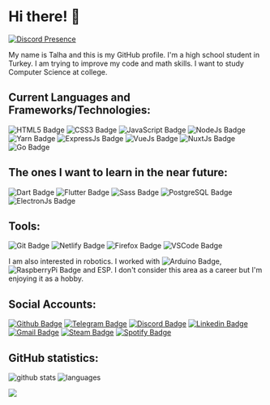 # Hi there! 👋

[![Discord Presence](https://lanyard-profile-readme.vercel.app/api/734720204260769793?theme=dark&bg=765cdc&animated=true)](https://discord.com/users/734720204260769793)

My name is Talha and this is my GitHub profile. I'm a high school student in Turkey. I am trying to improve my code and math skills. I want to study Computer Science at college. 

## Current Languages and Frameworks/Technologies:

![HTML5 Badge](https://img.shields.io/badge/HTML5-E34F26?style=for-the-badge&logo=html5&logoColor=white)
![CSS3 Badge](https://img.shields.io/badge/CSS3-1572B6?style=for-the-badge&logo=css3&logoColor=white)
![JavaScript Badge](https://img.shields.io/badge/JavaScript-F7DF1E?style=for-the-badge&logo=javascript&logoColor=black)
![NodeJs Badge](https://img.shields.io/badge/Node.js-43853D?style=for-the-badge&logo=node-dot-js&logoColor=white)
![Yarn Badge](https://img.shields.io/badge/Yarn-2C8EBB?style=for-the-badge&logo=yarn&logoColor=white)
![ExpressJs Badge](https://img.shields.io/badge/Express.js-000000?style=for-the-badge&logo=express&logoColor=white)
![VueJs Badge](https://img.shields.io/badge/Vue.js-35495E?style=for-the-badge&logo=vue-dot-js&logoColor=4FC08D)
![NuxtJs Badge](https://img.shields.io/badge/nuxt.js-00C58E?style=for-the-badge&logo=nuxt-dot-js&logoColor=white)
![Go Badge](https://img.shields.io/badge/Go-00ADD8?style=for-the-badge&logo=go&logoColor=white)

## The ones I want to learn in the near future:
![Dart Badge](https://img.shields.io/badge/Dart-0175C2?style=for-the-badge&logo=dart&logoColor=white)
![Flutter Badge](https://img.shields.io/badge/Flutter-02569B?style=for-the-badge&logo=flutter&logoColor=white)
![Sass Badge](https://img.shields.io/badge/Sass-CC6699?style=for-the-badge&logo=sass&logoColor=white)
![PostgreSQL Badge](https://img.shields.io/badge/PostgreSQL-316192?style=for-the-badge&logo=postgresql&logoColor=white)
![ElectronJs Badge](https://img.shields.io/badge/Electron-2B2E3A?style=for-the-badge&logo=electron&logoColor=9FEAF9)

## Tools:

![Git Badge](https://img.shields.io/badge/Git-F05032?style=for-the-badge&logo=git&logoColor=white)
![Netlify Badge](https://img.shields.io/badge/Netlify-00C7B7?style=for-the-badge&logo=netlify&logoColor=white)
![Firefox Badge](https://img.shields.io/badge/Firefox-FF7139?style=for-the-badge&logo=Firefox-Browser&logoColor=white)
![VSCode Badge](https://img.shields.io/badge/Visual_Studio_Code-0078D4?style=for-the-badge&logo=visual%20studio%20code&logoColor=white)


I am also interested in robotics. I worked with ![Arduino Badge](https://img.shields.io/badge/Arduino-00979D?style=for-the-badge&logo=arduino&logoColor=white),
![RaspberryPi Badge](https://img.shields.io/badge/RASPBERRY%20PI-C51A4A.svg?&style=for-the-badge&logo=raspberry%20pi&logoColor=white) and ESP. I don't consider this area as a career but I'm enjoying it as a hobby.

## Social Accounts: 

[![Github Badge](https://img.shields.io/badge/GitHub-100000?style=for-the-badge&logo=github&logoColor=white)](https://github.com/talhabw)
[![Telegram Badge](https://img.shields.io/badge/Telegram-2CA5E0?style=for-the-badge&logo=telegram&logoColor=white)](https://t.me/talhabw)
[![Discord Badge](https://img.shields.io/badge/Discord-7289DA?style=for-the-badge&logo=discord&logoColor=white)](https://discord.com/users/734720204260769793/)
[![Linkedin Badge](https://img.shields.io/badge/LinkedIn-0077B5?style=for-the-badge&logo=linkedin&logoColor=white)](https://www.linkedin.com/in/talhabw)
[![Gmail Badge](https://img.shields.io/badge/Gmail-D14836?style=for-the-badge&logo=gmail&logoColor=white)](mailto:talha@karasu.xyz)
[![Steam Badge](https://img.shields.io/badge/Steam-000000?style=for-the-badge&logo=steam&logoColor=white)](https://steamcommunity.com/id/talhabw)
[![Spotify Badge](https://img.shields.io/badge/Spotify-1ED760?&style=for-the-badge&logo=spotify&logoColor=white)](https://open.spotify.com/user/up1ar3qi6wyf0kft0odfr9in7)

## GitHub statistics: 

![github stats](https://github-readme-stats.vercel.app/api?username=talhabw&line_height=40&count_commits=true&count_private=true&show_icons=true&theme=cobalt)
![languages](https://github-readme-stats.vercel.app/api/top-langs/?username=talhabw&show_icons=true&theme=cobalt)

![](https://hit.yhype.me/github/profile?user_id=56639619)
